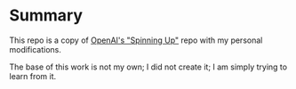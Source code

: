 
# Summary

This repo is a copy of [OpenAI's "Spinning Up"](https://spinningup.openai.com/en/latest) repo with my personal modifications. 

The base of this work is not my own; I did not create it; I am simply trying to learn from it.



